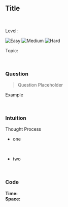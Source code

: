 ## Title

<br>

Level:

![Easy](https://img.shields.io/badge/-Easy-00b300)
![Medium](https://img.shields.io/badge/-Medium-ff8000)
![Hard](https://img.shields.io/badge/-Hard-e60000)

Topic:

<!---
Similar Problem:

- [](.md)
--->

<br>

### Question

> Question Placeholder

Example

<br>

### Intuition

Thought Process

- one

<br>

- two

<br>

### Code

**Time:**  
**Space:**

```java

```
